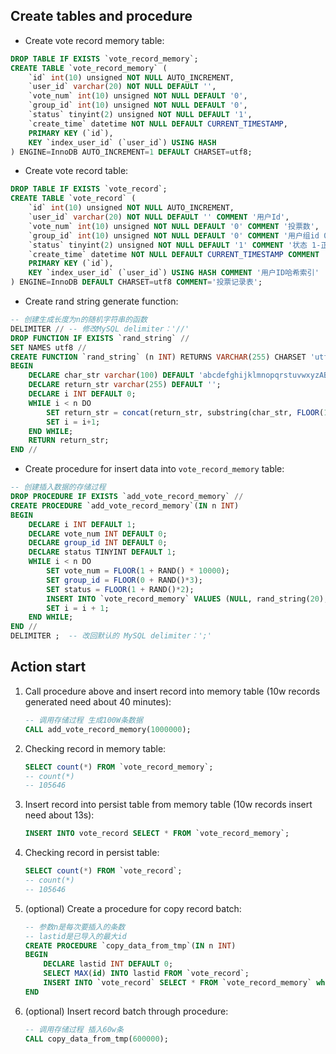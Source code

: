 
## Create tables and procedure

* Create vote record memory table:
```sql
DROP TABLE IF EXISTS `vote_record_memory`;
CREATE TABLE `vote_record_memory` (
    `id` int(10) unsigned NOT NULL AUTO_INCREMENT,
    `user_id` varchar(20) NOT NULL DEFAULT '',
    `vote_num` int(10) unsigned NOT NULL DEFAULT '0',
    `group_id` int(10) unsigned NOT NULL DEFAULT '0',
    `status` tinyint(2) unsigned NOT NULL DEFAULT '1',
    `create_time` datetime NOT NULL DEFAULT CURRENT_TIMESTAMP,
    PRIMARY KEY (`id`),
    KEY `index_user_id` (`user_id`) USING HASH
) ENGINE=InnoDB AUTO_INCREMENT=1 DEFAULT CHARSET=utf8;
```

* Create vote record table:
```sql
DROP TABLE IF EXISTS `vote_record`;
CREATE TABLE `vote_record` (
    `id` int(10) unsigned NOT NULL AUTO_INCREMENT,
    `user_id` varchar(20) NOT NULL DEFAULT '' COMMENT '用户Id',
    `vote_num` int(10) unsigned NOT NULL DEFAULT '0' COMMENT '投票数',
    `group_id` int(10) unsigned NOT NULL DEFAULT '0' COMMENT '用户组id 0-未激活用户 1-普通用户 2-vip用户 3-管理员用户',
    `status` tinyint(2) unsigned NOT NULL DEFAULT '1' COMMENT '状态 1-正常 2-已删除',
    `create_time` datetime NOT NULL DEFAULT CURRENT_TIMESTAMP COMMENT '创建时间',
    PRIMARY KEY (`id`),
    KEY `index_user_id` (`user_id`) USING HASH COMMENT '用户ID哈希索引'
) ENGINE=InnoDB DEFAULT CHARSET=utf8 COMMENT='投票记录表';
```

* Create rand string generate function:
```sql
-- 创建生成长度为n的随机字符串的函数
DELIMITER // -- 修改MySQL delimiter：'//'
DROP FUNCTION IF EXISTS `rand_string` //
SET NAMES utf8 //
CREATE FUNCTION `rand_string` (n INT) RETURNS VARCHAR(255) CHARSET 'utf8'
BEGIN 
    DECLARE char_str varchar(100) DEFAULT 'abcdefghijklmnopqrstuvwxyzABCDEFGHIJKLMNOPQRSTUVWXYZ0123456789';
    DECLARE return_str varchar(255) DEFAULT '';
    DECLARE i INT DEFAULT 0;
    WHILE i < n DO
        SET return_str = concat(return_str, substring(char_str, FLOOR(1 + RAND()*62), 1));
        SET i = i+1;
    END WHILE;
    RETURN return_str;
END //
```

* Create procedure for insert data into `vote_record_memory` table:
```sql
-- 创建插入数据的存储过程
DROP PROCEDURE IF EXISTS `add_vote_record_memory` //
CREATE PROCEDURE `add_vote_record_memory`(IN n INT)
BEGIN
    DECLARE i INT DEFAULT 1;
    DECLARE vote_num INT DEFAULT 0;
    DECLARE group_id INT DEFAULT 0;
    DECLARE status TINYINT DEFAULT 1;
    WHILE i < n DO
        SET vote_num = FLOOR(1 + RAND() * 10000);
        SET group_id = FLOOR(0 + RAND()*3);
        SET status = FLOOR(1 + RAND()*2);
        INSERT INTO `vote_record_memory` VALUES (NULL, rand_string(20), vote_num, group_id, status, NOW());
        SET i = i + 1;
    END WHILE;
END //
DELIMITER ;  -- 改回默认的 MySQL delimiter：';'
```

## Action start

1. Call procedure above and insert record into memory table (10w records generated need about 40 minutes):
    ```sql
    -- 调用存储过程 生成100W条数据
    CALL add_vote_record_memory(1000000);
    ```
1. Checking record in memory table:
    ```sql
    SELECT count(*) FROM `vote_record_memory`;
    -- count(*)
    -- 105646
    ```
1. Insert record into persist table from memory table (10w records insert need about 13s):
    ```sql
    INSERT INTO vote_record SELECT * FROM `vote_record_memory`;
    ```
1. Checking record in persist table:
    ```sql
    SELECT count(*) FROM `vote_record`;
    -- count(*)
    -- 105646
    ```
1. (optional) Create a procedure for copy record batch:
    ```sql
    -- 参数n是每次要插入的条数
    -- lastid是已导入的最大id
    CREATE PROCEDURE `copy_data_from_tmp`(IN n INT)
    BEGIN
        DECLARE lastid INT DEFAULT 0;
        SELECT MAX(id) INTO lastid FROM `vote_record`;
        INSERT INTO `vote_record` SELECT * FROM `vote_record_memory` where id > lastid LIMIT n;
    END
    ```
1. (optional) Insert record batch through procedure:
    ```sql
    -- 调用存储过程 插入60w条
    CALL copy_data_from_tmp(600000);
    ```

